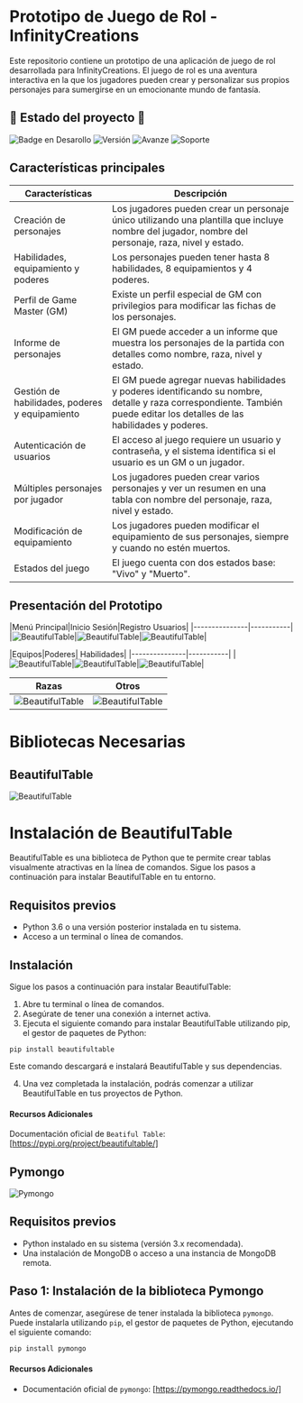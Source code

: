 # Prototipo de Juego de Rol - InfinityCreations

Este repositorio contiene un prototipo de una aplicación de juego de rol desarrollada para InfinityCreations. El juego de rol es una aventura interactiva en la que los jugadores pueden crear y personalizar sus propios personajes para sumergirse en un emocionante mundo de fantasía.

## 🚧 Estado del proyecto 🚧

![Badge en Desarollo](https://img.shields.io/badge/STATUS-EN%20DESAROLLO-green)
![Versión](https://img.shields.io/badge/Versi%C3%B3n-1.0.5-blue)
![Avanze](https://img.shields.io/badge/Porcentaje-30%25-green)
![Soporte](https://img.shields.io/badge/Soporte-Windows%7CMacOS%7CLinux-brightgreen)

## Características principales

|Características|Descripción|
|----------------------------------------------- | -------------------------------------------------------------------------------------------------------------------------------------------------------------------------- |
| Creación de personajes                         | Los jugadores pueden crear un personaje único utilizando una plantilla que incluye nombre del jugador, nombre del personaje, raza, nivel y estado.                        |
| Habilidades, equipamiento y poderes             | Los personajes pueden tener hasta 8 habilidades, 8 equipamientos y 4 poderes.                                                                                              |
| Perfil de Game Master (GM)                      | Existe un perfil especial de GM con privilegios para modificar las fichas de los personajes.                                                                               |
| Informe de personajes                           | El GM puede acceder a un informe que muestra los personajes de la partida con detalles como nombre, raza, nivel y estado.                                                  |
| Gestión de habilidades, poderes y equipamiento | El GM puede agregar nuevas habilidades y poderes identificando su nombre, detalle y raza correspondiente. También puede editar los detalles de las habilidades y poderes. |
| Autenticación de usuarios                      | El acceso al juego requiere un usuario y contraseña, y el sistema identifica si el usuario es un GM o un jugador.                                                         |
| Múltiples personajes por jugador               | Los jugadores pueden crear varios personajes y ver un resumen en una tabla con nombre del personaje, raza, nivel y estado.                                                 |
| Modificación de equipamiento                   | Los jugadores pueden modificar el equipamiento de sus personajes, siempre y cuando no estén muertos.                                                                      |
| Estados del juego                               | El juego cuenta con dos estados base: "Vivo" y "Muerto".                                                                                                                   |

## Presentación del Prototipo

|Menú Principal|Inicio Sesión|Registro Usuarios|
|---------------|-----------|
|![BeautifulTable](https://i.imgur.com/QNA8FBG.png)|![BeautifulTable](https://i.imgur.com/QNA8FBG.png)|![BeautifulTable](https://i.imgur.com/QNA8FBG.png)|

|Equipos|Poderes| Habilidades|
|---------------|-----------|
|![BeautifulTable](https://i.imgur.com/QNA8FBG.png)|![BeautifulTable](https://i.imgur.com/QNA8FBG.png)|![BeautifulTable](https://i.imgur.com/QNA8FBG.png)|

|Razas| Otros|
|---------------|-----------|
|![BeautifulTable](https://i.imgur.com/QNA8FBG.png)|![BeautifulTable](https://i.imgur.com/QNA8FBG.png)|
# Bibliotecas Necesarias

## __BeautifulTable__

![BeautifulTable](https://media.geeksforgeeks.org/wp-content/uploads/20200708051026/exampletable.PNG)

# Instalación de BeautifulTable

BeautifulTable es una biblioteca de Python que te permite crear tablas visualmente atractivas en la línea de comandos. Sigue los pasos a continuación para instalar BeautifulTable en tu entorno.

## Requisitos previos

- Python 3.6 o una versión posterior instalada en tu sistema.
- Acceso a un terminal o línea de comandos.

## Instalación

Sigue los pasos a continuación para instalar BeautifulTable:

1. Abre tu terminal o línea de comandos.
2. Asegúrate de tener una conexión a internet activa.
3. Ejecuta el siguiente comando para instalar BeautifulTable utilizando pip, el gestor de paquetes de Python:

```shell
pip install beautifultable
```

Este comando descargará e instalará BeautifulTable y sus dependencias.

4. Una vez completada la instalación, podrás comenzar a utilizar BeautifulTable en tus proyectos de Python.

#### Recursos Adicionales

Documentación oficial de `Beatiful Table`: [https://pypi.org/project/beautifultable/]

## Pymongo

![Pymongo](https://i.ytimg.com/vi/NVoeBH0uBHo/maxresdefault.jpg)

## Requisitos previos

- Python instalado en su sistema (versión 3.x recomendada).
- Una instalación de MongoDB o acceso a una instancia de MongoDB remota.

## Paso 1: Instalación de la biblioteca Pymongo

Antes de comenzar, asegúrese de tener instalada la biblioteca `pymongo`. Puede instalarla utilizando `pip`, el gestor de paquetes de Python, ejecutando el siguiente comando:

```python
pip install pymongo
```

#### Recursos Adicionales

- Documentación oficial de `pymongo`: [https://pymongo.readthedocs.io/]
